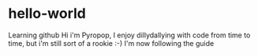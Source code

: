 # hello-world
Learning github
Hi i'm Pyropop, I enjoy dillydallying with code from time to time, but i'm still sort of a rookie :-)
I'm now following the guide
